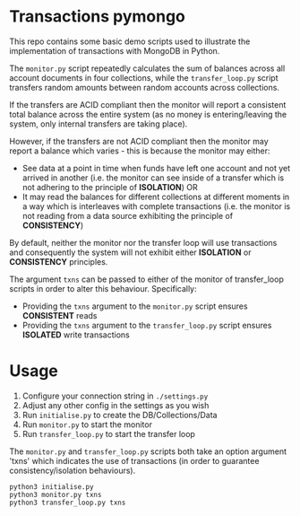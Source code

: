 # Transactions pymongo
This repo contains some basic demo scripts used to illustrate the implementation of transactions with MongoDB in Python.

The `monitor.py` script repeatedly calculates the sum of balances across all account documents in four collections, while the `transfer_loop.py` script transfers random amounts between random accounts across collections.

If the transfers are ACID compliant then the monitor will report a consistent total balance across the entire system (as no money is entering/leaving the system, only internal transfers are taking place). 

However, if the transfers are not ACID compliant then the monitor may report a balance which varies - this is because the monitor may either:
* See data at a point in time when funds have left one account and not yet arrived in another (i.e. the monitor can see inside of a transfer which is not adhering to the principle of **ISOLATION**) OR
* It may read the balances for different collections at different moments in a way which is interleaves with complete transactions (i.e. the monitor is not reading from a data source exhibiting the principle of **CONSISTENCY**)

By default, neither the monitor nor the transfer loop will use transactions and consequently the system will not exhibit either **ISOLATION** or **CONSISTENCY** principles. 

The argument `txns` can be passed to either of the monitor of transfer_loop scripts in order to alter this behaviour. Specifically:

* Providing the `txns` argument to the `monitor.py` script ensures **CONSISTENT** reads
* Providing the `txns` argument to the `transfer_loop.py` script ensures **ISOLATED** write transactions

# Usage
1. Configure your connection string in `./settings.py`
2. Adjust any other config in the settings as you wish
3. Run `initialise.py` to create the DB/Collections/Data
4. Run `monitor.py` to start the monitor
5. Run `transfer_loop.py` to start the transfer loop

The `monitor.py` and `transfer_loop.py` scripts both take an option argument 'txns' which indicates the use of transactions (in order to guarantee consistency/isolation behaviours).

```
python3 initialise.py
python3 monitor.py txns
python3 transfer_loop.py txns